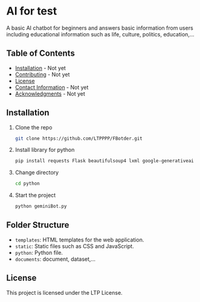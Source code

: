 # AI for test
A basic AI chatbot for beginners and answers basic information from users including educational information such as life, culture, politics, education,...

## Table of Contents

- [Installation](#installation) - Not yet
- [Contributing](#contributing) - Not yet
- [License](#license)
- [Contact Information](#contact-information) - Not yet
- [Acknowledgments](#acknowledgments) - Not yet

## Installation

1. Clone the repo
   ```sh
   git clone https://github.com/LTPPPP/FBotder.git

2. Install library for python
   ```sh
   pip install requests Flask beautifulsoup4 lxml google-generativeai nltk rake-nltk sympy matplotlib
3. Change directory
   ```sh
   cd python
4. Start the project
   ```sh
   python geminiBot.py

## Folder Structure
- `templates`: HTML templates for the web application.
- `static`: Static files such as CSS and JavaScript.
- `python`: Python file.
- `documents`: document, dataset,...

## License

This project is licensed under the LTP License.
